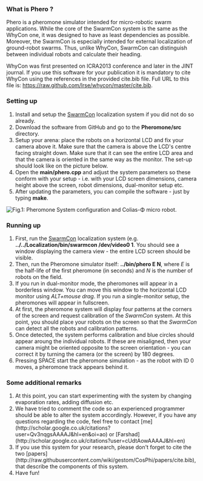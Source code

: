 <html>
<head/>
<body>
<h3>What is Phero ?</h3>

Phero is a pheromone simulator intended for micro-robotic swarm applications.
While the core of the SwarmCon system is the same as the WhyCon one, it was designed to have as least dependencies as possible.
Moreover, the SwarmCon is especially intended for external localization of ground-robot swarms.
Thus, unlike WhyCon, SwarmCon can distinguish between individual robots and calculate their heading.

WhyCon was first presented on ICRA2013 conference and later in the JINT journal.
If you use this software for your publication it is mandatory to cite WhyCon using the references in the provided cite.bib file. 
Full URL to this file is: https://raw.github.com/lrse/whycon/master/cite.bib.

<h3>Setting up</h3>

<ol>
<li>Install and setup the <a href="https://github.com/gestom/CosPhi/tree/master/Localization">SwarmCon</a> localization system if you did not do so already.</li>
<li>Download the software from GitHub and go to the <b>Pheromone/src</b> directory.</li>
<li>Setup your arena: place the robots on a horizontal LCD and fix your camera above it. Make sure that the camera is above the LCD's centre facing straight down. Make sure that it can see the entire LCD area and that the camera is oriented in the same way as the monitor. The set-up should look like on the picture below.</li>
<li>Open the <b>main/phero.cpp</b> and adjust the system parameters so these conform with your setup - i.e. with your LCD screen dimensions, camera height above the screen, robot dimensions, dual-monitor setup etc.</li>
<li>After updating the parameters, you can compile the software - just by typing <b>make</b>.</li>
</ol>

![Fig.1: Pheromone System configuration and Colias-Φ micro robot.](https://raw.githubusercontent.com/wiki/gestom/CosPhi/images/arena.png)<br/>

<h3>Running up</h3>
<ol>
<li>First, run the <a href="https://github.com/gestom/CosPhi/tree/master/Localization">SwarmCon</a> localization system (e.g. <b>../../Localization/bin/swarmcon /dev/video0 1</b>. You should see a window displaying the camera view - the entire LCD screen should be visible.</li>
<li>Then, run the Pheromone simulator itself: <b>../bin/phero E N</b>, where <i>E</i> is the half-life of the first pheromone (in seconds) and <i>N</i> is the number of robots on the field.</li>
<li>If you run in dual-monitor mode, the pheromones will appear in a borderless window. You can move this window to the horizontal LCD monitor using <i>ALT+mouse drag</i>. If you run a single-monitor setup, the pheromones will appear in fullscreen.</li>
<li>At first, the pheromone system will display four patterns at the corners of the screen and request calibration of the <i>SwarmCon</i> system. At this point, you should place your robots on the screen so that the <i>SwarmCon</i> can detect all the robots and calibration patterns.</li>
<li>Once detected, the system performs calibration and blue circles should appear aroung the individual robots. If these are misaligned, then your camera might be oriented opposite to the screen orientation - you can correct it by turning the camera (or the screen) by 180 degrees.</li>
<li>Pressing SPACE start the pheromone simulation - as the robot with ID 0 moves, a pheromone track appears behind it.</li>
</ol>

<h3>Some additional remarks</h3>
<ol>
<li>At this point, you can start experimenting with the system by changing evaporation rates, adding diffusion etc.</li>
<li>We have tried to comment the code so an experienced programmer should be able to alter the system accordingly. However, if you have any questions regarding the code, feel free to contact [me](http://scholar.google.co.uk/citations?user=Qv3nqgsAAAAJ&hl=en&oi=ao) or [Farshad](http://scholar.google.co.uk/citations?user=cUdtAowAAAAJ&hl=en)</li>
<li>If you use this system for your research, please don't forget to cite the two [papers](http://raw.githubusercontent.com/wiki/gestom/CosPhi/papers/cite.bib), that describe the components of this system.</li>
<li>Have fun!</li>
</ol>

</body>
</html>
